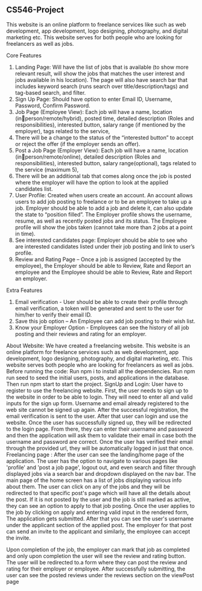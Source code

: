 ## CS546-Project

This website is an online platform to freelance services like such as web
development, app development, logo designing, photography, and digital
marketing etc. This website serves for both people who are looking for
freelancers as well as jobs.

Core Features

1. Landing Page: Will have the list of jobs that is available (to show more
   relevant result, will show the jobs that matches the user interest and jobs
   available in his location). The page will also have search bar that includes
   keyword search (runs search over title/description/tags) and tag-based
   search, and filter.
2. Sign Up Page: Should have option to enter Email ID, Username, Password,
   Confirm Password.
3. Job Page (Employee View): Each job will have a name, location (inperson/remote/hybrid), posted time, detailed description (Roles and
   responsibilities), interested button, salary range (if mentioned by the
   employer), tags related to the service,
4. There will be a change to the status of the “interested button” to accept
   or reject the offer (if the employer sends an offer).
5. Post a Job Page (Employer View): Each job will have a name, location (inperson/remote/online), detailed description (Roles and responsibilities),
   interested button, salary range(optional), tags related to the service
   (maximum 5),
6. There will be an additional tab that comes along once the job is posted
   where the employer will have the option to look at the applied candidates
   list.
7. User Profile: Created when users create an account. An account allows
   users to add job posting to freelance or to be an employee to take up a
   job. Employer should be able to add a job and delete it, can also update
   the state to “position filled”. The Employer profile shows the username,
   resume, as well as recently posted jobs and its status. The Employee
   profile will show the jobs taken (cannot take more than 2 jobs at a point
   in time).
8. See interested candidates page: Employer should be able to see who are
   interested candidates listed under their job posting and link to user’s
   profile.
9. Review and Rating Page – Once a job is assigned (accepted by the
   employee), the Employer should be able to Review, Rate and Report an
   employee and the Employee should be able to Review, Rate and Report
   an employer.

Extra Features

1. Email verification - User should be able to create their profile through
   email verification, a token will be generated and sent to the user for
   him/her to verify their email ID.
2. Save this job option – An Employee can add job posting to their wish list.
3. Know your Employer Option - Employees can see the history of all job
   posting and their reviews and rating for an employer.

About Website:
We have created a freelancing website. This website is an online platform for freelance services such as web development, app development, logo designing, photography, and digital marketing, etc. This website serves both people who are looking for freelancers as well as jobs.
Before running the code:
Run npm i to install all the dependencies.
Run npm run seed to seed the initial users, posts, and applications in the database.
Then run npm start to start the project.
SignUp and Login:
User have to register to use the freelancing website.
First, the user needs to sign up to the website in order to be able to login. They will need to enter all and valid inputs for the sign up form. Username and email already registered to the web site cannot be signed up again.
After the successful registration, the email verification is sent to the user. After that user can login and use the website.
Once the user has successfully signed up, they will be redirected to the login page. From there, they can enter their username and password and then the application will ask them to validate their email in case both the username and password are correct.
Once the user has verified their email through the provided url, they will be automatically logged in just that once.
Freelancing page :
After the user can see the landing/home page of the application. The user has the option to navigate to various pages like 'profile' and 'post a job page', logout out, and even search and filter through displayed jobs via a search bar and dropdown displayed on the nav bar. The main page of the home screen has a list of jobs displaying various info about them.
The user can click on any of the jobs and they will be redirected to that specific post's page which will have all the details about the post. If it is not posted by the user and the job is still marked as active, they can see an option to apply to that job posting. Once the user applies to the job by clicking on apply and entering valid input in the rendered form, The application gets submitted.
After that you can see the user's username under the applicant section of the applied post.
The employer for that post can send an invite to the applicant and similarly, the employee can accept the invite.

Upon completion of the job, the employer can mark that job as completed and only upon completion the user will see the review and rating button. The user will be redirected to.a form where they can post the review and rating for their employer or employee.
After successfully submitting, the user can see the posted reviews under the reviews section on the viewPost page
